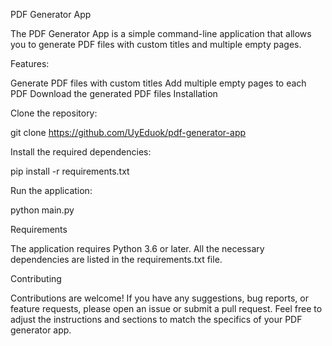 PDF Generator App

The PDF Generator App is a simple command-line application that allows you to generate PDF files with custom titles and multiple empty pages.

Features:

Generate PDF files with custom titles
Add multiple empty pages to each PDF
Download the generated PDF files
Installation

Clone the repository:

git clone https://github.com/UyEduok/pdf-generator-app

Install the required dependencies:

pip install -r requirements.txt

Run the application:

python main.py

Requirements

The application requires Python 3.6 or later. All the necessary dependencies are listed in the requirements.txt file.

Contributing

Contributions are welcome! If you have any suggestions, bug reports, or feature requests, please open an issue or submit a pull request.
Feel free to adjust the instructions and sections to match the specifics of your PDF generator app.